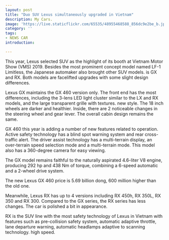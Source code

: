 ```yaml
---
layout: post
title: "Duo SUV Lexus simultaneously upgraded in Vietnam"
description: My Cars.
image: 'https://live.staticflickr.com/65535/48955468588_856dc9e2be_b.jpg'
category: ''
tags:
- NEWS CAR
introduction:

---
```

This year, Lexus selected SUV as the highlight of its booth at Vietnam Motor Show (VMS) 2019. Besides the most prominent concept model named LF-1 Limitless, the Japanese automaker also brought other SUV models. is GX and RX. Both models are facelifted upgrades with some slight design differences.

Lexus GX maintains the GX 460 version only. The front end has the most differences, including the 3-lens LED light cluster similar to the LX and RX models, and the large transparent grille with textures. new style. The 18 inch wheels are darker and healthier. Inside, there are 2 noticeable changes in the steering wheel and gear lever. The overall cabin design remains the same.

GX 460 this year is adding a number of new features related to operation. Active safety technology has a blind spot warning system and rear cross-traffic alert. The driver assist technology has a multi-terrain display, an over-terrain speed selection mode and a multi-terrain mode. This model also has a 360-degree camera for easy viewing.

The GX model remains faithful to the naturally aspirated 4.6-liter V8 engine, producing 292 hp and 438 Nm of torque, combining a 6-speed automatic and a 2-wheel drive system.

The new Lexus GX 460 price is 5.69 billion dong, 600 million higher than the old one.

Meanwhile, Lexus RX has up to 4 versions including RX 450h, RX 350L, RX 350 and RX 300. Compared to the GX series, the RX series has less changes. The car is polished a bit in appearance.

RX is the SUV line with the most safety technology of Lexus in Vietnam with features such as pre-collision safety system, automatic adaptive throttle, lane departure warning, automatic headlamps adaptive to scanning technology. high speed.